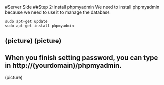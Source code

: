 #Server Side
##Step 2: Install phpmyadmin
We need to install phpmyadmin because we need to use it to manage the database. 
```
sudo apt-get update
sudo apt-get install phpmyadmin
```
(picture)
(picture)
---
When you finish setting password, you can type in http://(yourdomain)/phpmyadmin.
---
(picture)
